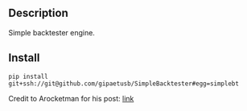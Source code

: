 ## Description

Simple backtester engine.


## Install
`pip install git+ssh://git@github.com/gipaetusb/SimpleBacktester#egg=simplebt`

Credit to Arocketman for his post: [link](https://medium.com/@arocketman/creating-a-pip-package-on-a-private-repository-using-setuptools-fff608471e39)